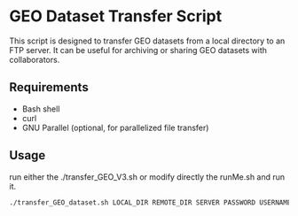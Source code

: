 # GEO Dataset Transfer Script

This script is designed to transfer GEO datasets from a local directory to an FTP server. It can be useful for archiving or sharing GEO datasets with collaborators.

## Requirements

- Bash shell
- curl
- GNU Parallel (optional, for parallelized file transfer)

## Usage
run either the ./transfer_GEO_V3.sh or modify directly the runMe.sh and run it.  
```bash
./transfer_GEO_dataset.sh LOCAL_DIR REMOTE_DIR SERVER PASSWORD USERNAME

